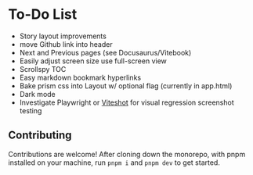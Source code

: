 # To-Do List

- Story layout improvements
- move Github link into header
- Next and Previous pages (see Docusaurus/Vitebook)
- Easily adjust screen size use full-screen view
- Scrollspy TOC
- Easy markdown bookmark hyperlinks
- Bake prism css into Layout w/ optional flag (currently in app.html)
- Dark mode
- Investigate Playwright or [Viteshot](https://viteshot.com/) for visual regression screenshot testing

## Contributing

Contributions are welcome! After cloning down the monorepo, with pnpm installed on your machine, run `pnpm i` and `pnpm dev` to get started.